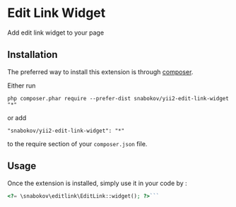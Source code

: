 Edit Link Widget
================
Add edit link widget to your page

Installation
------------

The preferred way to install this extension is through [composer](http://getcomposer.org/download/).

Either run

```
php composer.phar require --prefer-dist snabokov/yii2-edit-link-widget "*"
```

or add

```
"snabokov/yii2-edit-link-widget": "*"
```

to the require section of your `composer.json` file.


Usage
-----

Once the extension is installed, simply use it in your code by  :

```php
<?= \snabokov\editlink\EditLink::widget(); ?>```